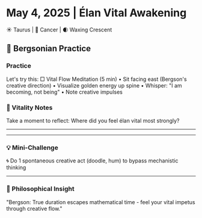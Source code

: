 # May 4, 2025 | Élan Vital Awakening
☀️ Taurus | 🌙 Cancer | 🌒 Waxing Crescent

## 🌱 Bergsonian Practice

### Practice
Let's try this:
□ Vital Flow Meditation (5 min)
  • Sit facing east (Bergson's creative direction)
  • Visualize golden energy up spine
  • Whisper: "I am becoming, not being"
  • Note creative impulses

### 📝 Vitality Notes
Take a moment to reflect:
Where did you feel élan vital most strongly?
_______________________
_______________________

### 💡 Mini-Challenge
🌀 Do 1 spontaneous creative act (doodle, hum) to bypass mechanistic thinking
_______________________

### 💫 Philosophical Insight
"Bergson: True duration escapes mathematical time - feel your vital impetus through creative flow." 